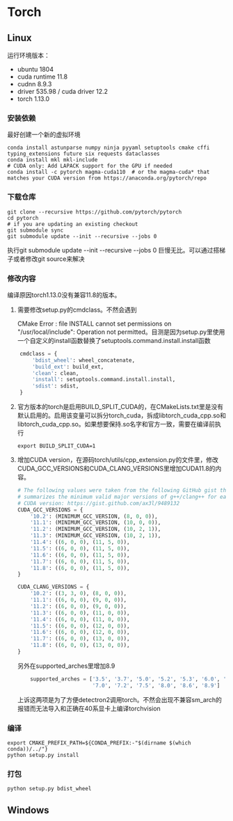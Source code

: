 # Torch

## Linux

运行环境版本：

- ubuntu 1804
- cuda runtime 11.8
- cudnn 8.9.3
- driver 535.98 / cuda driver 12.2
- torch 1.13.0

### 安装依赖

最好创建一个新的虚拟环境

```shell
conda install astunparse numpy ninja pyyaml setuptools cmake cffi typing_extensions future six requests dataclasses
conda install mkl mkl-include
# CUDA only: Add LAPACK support for the GPU if needed
conda install -c pytorch magma-cuda110  # or the magma-cuda* that matches your CUDA version from https://anaconda.org/pytorch/repo
```



### 下载仓库

```shell
git clone --recursive https://github.com/pytorch/pytorch
cd pytorch
# if you are updating an existing checkout
git submodule sync
git submodule update --init --recursive --jobs 0
```

执行git submodule update --init --recursive --jobs 0 巨慢无比。可以通过搭梯子或者修改git source来解决

### 修改内容

编译原因torch1.13.0没有兼容11.8的版本。

1. 需要修改setup.py的cmdclass。不然会遇到

   CMake Error : file INSTALL cannot set permissions on "/usr/local/include": Operation not permitted。目测是因为setup.py里使用一个自定义的install函数替换了setuptools.command.install.install函数

```python
    cmdclass = {
        'bdist_wheel': wheel_concatenate,
        'build_ext': build_ext,
        'clean': clean,
        'install': setuptools.command.install.install,
        'sdist': sdist,
    }
```

2. 官方版本的torch是启用BUILD_SPLIT_CUDA的，在CMakeLists.txt里是没有默认启用的。启用该变量可以拆分torch_cuda，拆成libtorch_cuda_cpp.so和libtorch_cuda_cpp.so。如果想要保持.so名字和官方一致，需要在编译前执行

   ```shell
   export BUILD_SPLIT_CUDA=1
   ```

3. 增加CUDA version，在源码torch/utils/cpp_extension.py的文件里，修改CUDA_GCC_VERSIONS和CUDA_CLANG_VERSIONS里增加CUDA11.8的内容。

   ```python
   # The following values were taken from the following GitHub gist that
   # summarizes the minimum valid major versions of g++/clang++ for each supported
   # CUDA version: https://gist.github.com/ax3l/9489132
   CUDA_GCC_VERSIONS = {
       '10.2': (MINIMUM_GCC_VERSION, (8, 0, 0)),
       '11.1': (MINIMUM_GCC_VERSION, (10, 0, 0)),
       '11.2': (MINIMUM_GCC_VERSION, (10, 2, 1)),
       '11.3': (MINIMUM_GCC_VERSION, (10, 2, 1)),
       '11.4': ((6, 0, 0), (11, 5, 0)),
       '11.5': ((6, 0, 0), (11, 5, 0)),
       '11.6': ((6, 0, 0), (11, 5, 0)),
       '11.7': ((6, 0, 0), (11, 5, 0)),
       '11.8': ((6, 0, 0), (11, 5, 0)),
   }
   
   CUDA_CLANG_VERSIONS = {
       '10.2': ((3, 3, 0), (8, 0, 0)),
       '11.1': ((6, 0, 0), (9, 0, 0)),
       '11.2': ((6, 0, 0), (9, 0, 0)),
       '11.3': ((6, 0, 0), (11, 0, 0)),
       '11.4': ((6, 0, 0), (11, 0, 0)),
       '11.5': ((6, 0, 0), (12, 0, 0)),
       '11.6': ((6, 0, 0), (12, 0, 0)),
       '11.7': ((6, 0, 0), (13, 0, 0)),
       '11.8': ((6, 0, 0), (13, 0, 0)),
   }
   ```

   另外在supported_arches里增加8.9

   ```python
       supported_arches = ['3.5', '3.7', '5.0', '5.2', '5.3', '6.0', '6.1', '6.2',
                           '7.0', '7.2', '7.5', '8.0', '8.6', '8.9']
   ```

   上诉这两项是为了方便detectron2调用torch。不然会出现不兼容sm_arch的报错而无法导入和正确在40系显卡上编译torchvision

   

### 编译

```shell
export CMAKE_PREFIX_PATH=${CONDA_PREFIX:-"$(dirname $(which conda))/../"}
python setup.py install
```

### 打包

```
python setup.py bdist_wheel
```

## Windows


